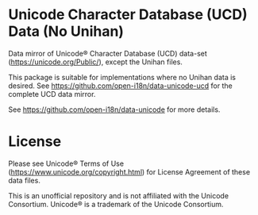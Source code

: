 # Unicode Character Database (UCD) Data (No Unihan)

Data mirror of Unicode® Character Database (UCD) data-set
(<https://unicode.org/Public/>), except the Unihan files.

This package is suitable for implementations where no Unihan data is desired.
See <https://github.com/open-i18n/data-unicode-ucd> for the complete UCD data
mirror.

See <https://github.com/open-i18n/data-unicode> for more details.

# License

Please see Unicode® Terms of Use (<https://www.unicode.org/copyright.html>) for
License Agreement of these data files.

This is an unofficial repository and is not affiliated with the Unicode
Consortium. Unicode® is a trademark of the Unicode Consortium.
